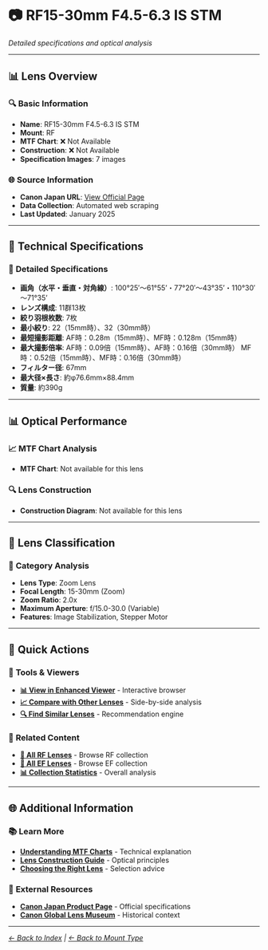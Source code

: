 # 📷 RF15-30mm F4.5-6.3 IS STM

*Detailed specifications and optical analysis*

---

## 📊 **Lens Overview**

### 🔍 **Basic Information**
- **Name**: RF15-30mm F4.5-6.3 IS STM
- **Mount**: RF
- **MTF Chart**: ❌ Not Available
- **Construction**: ❌ Not Available
- **Specification Images**: 7 images

### 🌐 **Source Information**
- **Canon Japan URL**: [View Official Page](https://personal.canon.jp/product/camera/rf/rf15-30-f45-63)
- **Data Collection**: Automated web scraping
- **Last Updated**: January 2025

---

## 🔧 **Technical Specifications**

### 📏 **Detailed Specifications**
- **画角（水平・垂直・対角線）**: 100°25′～61°55’・77°20′～43°35’・110°30′～71°35’
- **レンズ構成**: 11群13枚
- **絞り羽根枚数**: 7枚
- **最小絞り**: 22（15mm時）、32（30mm時）
- **最短撮影距離**: AF時：0.28m（15mm時）、MF時：0.128m（15mm時）
- **最大撮影倍率**: AF時：0.09倍（15mm時）、AF時：0.16倍（30mm時）
            MF時：0.52倍（15mm時）、MF時：0.16倍（30mm時）
- **フィルター径**: 67mm
- **最大径×長さ**: 約φ76.6mm×88.4mm
- **質量**: 約390g

---

## 📊 **Optical Performance**

### 📈 **MTF Chart Analysis**
- **MTF Chart**: Not available for this lens

### 🔍 **Lens Construction**
- **Construction Diagram**: Not available for this lens

---

## 🎯 **Lens Classification**

### 📝 **Category Analysis**
- **Lens Type**: Zoom Lens
- **Focal Length**: 15-30mm (Zoom)
- **Zoom Ratio**: 2.0x
- **Maximum Aperture**: f/15.0-30.0 (Variable)
- **Features**: Image Stabilization, Stepper Motor

---

## 📱 **Quick Actions**

### 🔧 **Tools & Viewers**
- **[📊 View in Enhanced Viewer](../../canon_enhanced_mtf_viewer.html)** - Interactive browser
- **[📈 Compare with Other Lenses](../../analysis/mtf_comparison.md)** - Side-by-side analysis
- **[🔍 Find Similar Lenses](../../lens_finder.md)** - Recommendation engine

### 📂 **Related Content**
- **[🔵 All RF Lenses](../rf_lenses.md)** - Browse RF collection
- **[🔴 All EF Lenses](../ef_lenses.md)** - Browse EF collection
- **[📊 Collection Statistics](../statistics.md)** - Overall analysis

---

## 🌐 **Additional Information**

### 📚 **Learn More**
- **[Understanding MTF Charts](../education/understanding_mtf.md)** - Technical explanation
- **[Lens Construction Guide](../education/lens_construction.md)** - Optical principles
- **[Choosing the Right Lens](../education/lens_selection.md)** - Selection advice

### 🔗 **External Resources**
- **[Canon Japan Product Page](https://personal.canon.jp/product/camera/rf/rf15-30-f45-63)** - Official specifications
- **[Canon Global Lens Museum](https://global.canon/en/c-museum/lens.html)** - Historical context

---

*[← Back to Index](../../index.md) | [← Back to Mount Type](../rf_lenses.md)*
